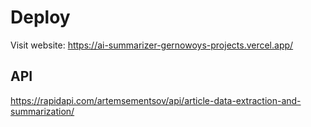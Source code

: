 # Deploy

Visit website: https://ai-summarizer-gernowoys-projects.vercel.app/

## API

https://rapidapi.com/artemsementsov/api/article-data-extraction-and-summarization/
